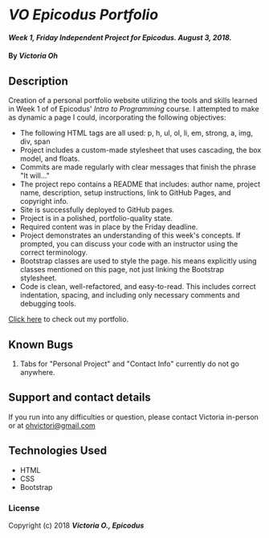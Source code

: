 # _VO Epicodus Portfolio_

#### _Week 1, Friday Independent Project for Epicodus. August 3, 2018._

#### By _**Victoria Oh**_

## Description

Creation of a personal portfolio website utilizing the tools and skills learned in Week 1 of of Epicodus' _Intro to Programming_ course. I attempted to make as dynamic a page I could, incorporating the following objectives:
* The following HTML tags are all used: p, h, ul, ol, li, em, strong, a, img, div, span
* Project includes a custom-made stylesheet that uses cascading, the box model, and floats.
* Commits are made regularly with clear messages that finish the phrase "It will…"
* The project repo contains a README that includes: author name, project name, description, setup instructions, link to GitHub Pages, and copyright info.
* Site is successfully deployed to GitHub pages.
* Project is in a polished, portfolio-quality state.
* Required content was in place by the Friday deadline.
* Project demonstrates an understanding of this week's concepts. If prompted, you can discuss your code with an instructor using the correct terminology.
* Bootstrap classes are used to style the page. his means explicitly using classes mentioned on this page, not just linking the Bootstrap stylesheet.
* Code is clean, well-refactored, and easy-to-read. This includes correct indentation, spacing, and including only necessary comments and debugging tools.

[Click here](https://vicohpnw.github.io/portfolio/) to check out my portfolio.

## Known Bugs

1. Tabs for "Personal Project" and "Contact Info" currently do not go anywhere.

## Support and contact details

If you run into any difficulties or question, please contact Victoria in-person or at ohvictori@gmail.com

## Technologies Used
* HTML
* CSS
* Bootstrap

### License

Copyright (c) 2018 **_Victoria O., Epicodus_**
